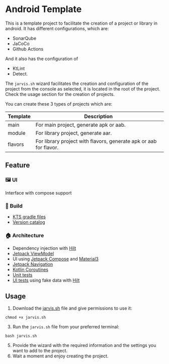 # Android Template

This is a template project to facilitate the creation of a project or library in android.
It has different configurations, which are:

- SonarQube
- JaCoCo
- Github Actions

And it also has the configuration of
- KtLint
- Detect.

The `jarvis.sh` wizard facilitates the creation and configuration of the project from the console as selected, it is located in the root of the project. Check the usage section for the creation of projects.

You can create these 3 types of projects which are:

| Template | Description |
|--|--|
|  main| For main project, generate apk or aab.  |
|  module| For library project, generate aar.  |
|  flavors| For library project with flavors, generate apk or aab for flavor. |


## Feature

### 🖼️ UI
Interface with compose support

### 🧱 Build
* [KTS gradle files](https://docs.gradle.org/current/userguide/kotlin_dsl.html)
* [Version catalog](https://docs.gradle.org/current/userguide/platforms.html)

### 🏠 Architecture
* Dependency injection with [Hilt](https://developer.android.com/training/dependency-injection/hilt-android)
* [Jetpack ViewModel](https://developer.android.com/topic/libraries/architecture/viewmodel)
* UI using [Jetpack Compose](https://developer.android.com/jetpack/compose) and
  [Material3](https://developer.android.com/jetpack/androidx/releases/compose-material3)
* [Jetpack Navigation](https://developer.android.com/jetpack/compose/navigation)
* [Kotlin Coroutines](https://developer.android.com/kotlin/coroutines)
* [Unit tests](https://developer.android.com/training/testing/local-tests)
* [UI tests](https://developer.android.com/jetpack/compose/testing) using fake data with
  [Hilt](https://developer.android.com/training/dependency-injection/hilt-testing)


## Usage

1. Download the [jarvis.sh](https://github.com/Hacybeyker/android-template/blob/feature-actions-lint/jarvis.sh) file and give permissions to use it:
```
chmod +x jarvis.sh
```
3. Run the `jarvis.sh` file from your preferred terminal:
```
bash jarvis.sh
```
5. Provide the wizard with the required information and the settings you want to add to the project.
6. Wait a moment and enjoy creating the project.
